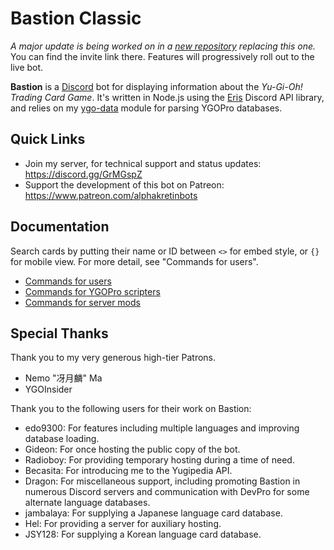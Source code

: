 # Bastion Classic

_A major update is being worked on in a [new repository](https://github.com/DawnbrandBots/bastion-bot) replacing this one._ You can find the invite link there. Features will progressively roll out to the live bot.

**Bastion** is a [Discord](http://discordapp.com/) bot for displaying information about the _Yu-Gi-Oh! Trading Card Game_. It's written in Node.js using the [Eris](https://abal.moe/Eris/) Discord API library, and relies on my [ygo-data](https://github.com/AlphaKretin/ygo-data) module for parsing YGOPro databases.

## Quick Links

- Join my server, for technical support and status updates: https://discord.gg/GrMGspZ
- Support the development of this bot on Patreon: https://www.patreon.com/alphakretinbots

## Documentation

Search cards by putting their name or ID between `<>` for embed style, or `{}` for mobile view. For more detail, see "Commands for users".

- [Commands for users](https://github.com/AlphaKretin/bastion-bot/wiki/Commands-for-users)
- [Commands for YGOPro scripters](https://github.com/AlphaKretin/bastion-bot/wiki/Commands-for-YGOPro-scripters)
- [Commands for server mods](https://github.com/AlphaKretin/bastion-bot/wiki/Commands-for-server-mods)

## Special Thanks

Thank you to my very generous high-tier Patrons.

- Nemo "冴月麟" Ma
- YGOInsider

Thank you to the following users for their work on Bastion:

- edo9300: For features including multiple languages and improving database loading.
- Gideon: For once hosting the public copy of the bot.
- Radioboy: For providing temporary hosting during a time of need.
- Becasita: For introducing me to the Yugipedia API.
- Dragon: For miscellaneous support, including promoting Bastion in numerous Discord servers and communication with DevPro for some alternate language databases.
- jambalaya: For supplying a Japanese language card database.
- Hel: For providing a server for auxiliary hosting.
- JSY128: For supplying a Korean language card database.

